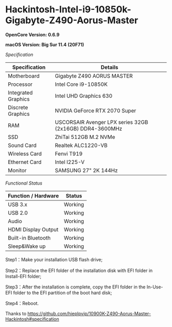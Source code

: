 # Hackintosh-Intel-i9-10850k-Gigabyte-Z490-Aorus-Master
**OpenCore Version: 0.6.9**

**macOS Version: Big Sur 11.4 (20F71)** 

*Specification*

|  **Specification**|  **Details**|
|--|--|
|Motherboard | Gigabyte Z490 AORUS MASTER |
|Processor|Intel Core i9-10850K|
|Integrated Graphics|Intel UHD Graphics 630|
|Discrete Graphics|NVIDIA GeForce RTX 2070 Super|
|RAM|USCORSAIR Avenger LPX series 32GB (2x16GB) DDR4-3600MHz|
|SSD|ZhiTai 512GB M.2 NVMe|
|Sound Card|Realtek ALC1220-VB|
|Wireless Card|Fenvi T919|
|Ethernet Card|Intel I225-V|
|Monitor|SAMSUNG 27"  2K 144Hz|

*Functional Status*

|  **Function / Hardware**|  **Status**|
|--|--|
|USB 3.x | Working |
|USB 2.0|Working|
|Audio|Working|
|HDMI Display Output|Working|
|Built-in Bluetooth|Working|
|Sleep&Wake up|Working|

Step1：Make your installation USB flash drive;

Step2：Replace the EFI folder of the installation disk with EFI folder in Install-EFI folder;

Step3：After the installation is complete, copy the EFI folder in the In-Use-EFI folder to the EFI partition of the boot hard disk;

Step4：Reboot.

Thanks to https://github.com/hieplpvip/10900K-Z490-Aorus-Master-Hackintosh#specification
